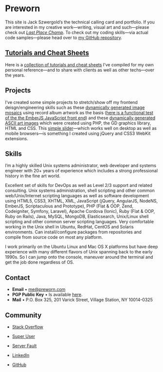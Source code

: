 # Preworn

This site is Jack Szwergold’s the technical calling card and portfolio. If you are interested in my creative work—writing, visual art and such—please check out *[Last Place Champ][1]*. To check out my coding skills—via actual code samples—please head over to [my GitHub repository][12].

## [Tutorials and Cheat Sheets][2]

Here is a [collection of tutorials and cheat sheets][2] I’ve compiled for my own personal reference—and to share with clients as well as other techs—over the years.


## Projects

I’ve created some simple projects to stretch/show off my frontend deisgn/engineering skills such as these [dynamically generated image mosaics][3] using record album artwork as the basis ([here is a functional test of the the EmberJS JavaScript front end][4]) and these [dynamically generated ASCII art images][5] which were created using PHP, the GD graphics library, HTML and CSS. This [simple slider][6]—which works well on desktop as well as mobile browsers—is something I created using jQuery and CSS3 WebKit extensions.

## Skills

I’m a highly skilled Unix systems administrator, web developer and systems engineer with 20+ years of experience which includes a strong professional history in the fine art world.

Excellent set of skills for DevOps as well as Level 2/3 support and related consulting. Unix systems administration, shell scripting and other common web/Unix/Internet scripting languages as well as software development using HTML5, CSS3, XHTML, XML, JavaScript (jQuery, AngularJS, NodeNS, EmberJS, Scriptaculous and Prototype), PHP (Flat & OOP, Zend, Codeigniter, Symfony, Laravel), Apache Cordova (Ionic), Ruby (Flat & OOP, Ruby on Rails), Java, MySQL, MongoDB, Elasticsearch, Unix/Linux shell scripting and other common server scripting languages. Very comfortable working in the Unix shell in Ubuntu, RedHat, CentOS and Solaris environments. Can install/configure packages from repositories and compile from source code on most any platform.

I work primarily on the Ubuntu Linux and Mac OS X platforms but have deep experience with many different flavors of Unix spanning back to the early 1990s. So I can jump onto the console, maneuver around the terminal and get the job done regardless of OS.

## Contact

* **Email** • [me@preworn.com](mailto:me@preworn.com?Subject=Preworn%20Website%20Query)
* **PGP Public Key** • Is available [here][7].
* **Mail** • P.O. Box 325, 201 Varick Street, Village Station, NY 10014-0325

## Community

* [Stack Overflow][8]
* [Super User][9]
* [Server Fault][10]
* [LinkedIn][11]
* [GitHub][12]

  [1]: http://www.lastplacechamp.com/ "last Place Champ"
  [2]: tutorials_and_cheat_sheets/ "Tutorials and Cheat Sheets"
  [3]: projects/mosaic/ "Mosaic"
  [4]: projects/mosaic_js/ "Mosaic (JavaScript)"
  [5]: projects/ascii/ "ASCII"
  [6]: projects/slider/ "Slider"
  [7]: pgp_public_key-preworn.asc.txt
  [8]: http://stackoverflow.com/users/117259/jakegould "Stack Overflow"
  [9]: http://superuser.com/users/167207/jakegould "Super User"
  [10]: http://serverfault.com/users/100013/jakegould "Server Fault"
  [11]: http://www.linkedin.com/in/jackszwergold "Linked In"
  [12]: https://github.com/JackSzwergold
